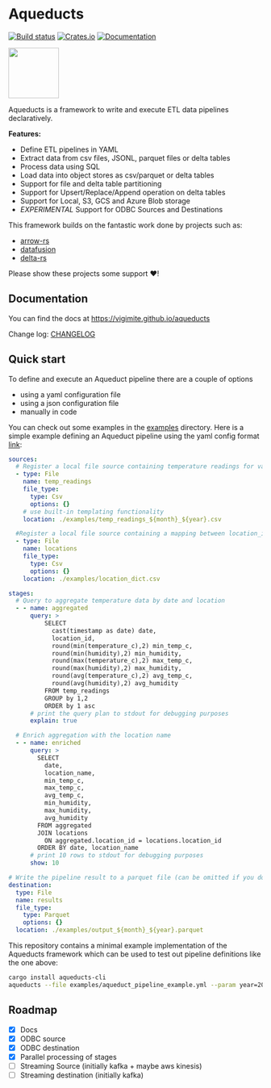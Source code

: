 # Aqueducts

[![Build status](https://github.com/vigimite/aqueducts/actions/workflows/build.yml/badge.svg?branch=main)](https://github.com/vigimite/aqueducts/actions/workflows/CI.yml) [![Crates.io](https://img.shields.io/crates/v/aqueducts)](https://crates.io/crates/aqueducts) [![Documentation](https://docs.rs/aqueducts/badge.svg)](https://docs.rs/aqueducts)

<img src="https://github.com/vigimite/aqueducts/raw/main/logo.png" width="100">

Aqueducts is a framework to write and execute ETL data pipelines declaratively.

**Features:**

- Define ETL pipelines in YAML
- Extract data from csv files, JSONL, parquet files or delta tables
- Process data using SQL
- Load data into object stores as csv/parquet or delta tables
- Support for file and delta table partitioning
- Support for Upsert/Replace/Append operation on delta tables
- Support for Local, S3, GCS and Azure Blob storage
- *EXPERIMENTAL* Support for ODBC Sources and Destinations

This framework builds on the fantastic work done by projects such as:

- [arrow-rs](https://github.com/apache/arrow-rs)
- [datafusion](https://github.com/apache/datafusion)
- [delta-rs](https://github.com/delta-io/delta-rs)

Please show these projects some support :heart:!

## Documentation

You can find the docs at <https://vigimite.github.io/aqueducts>

Change log: [CHANGELOG](CHANGELOG.md)

## Quick start

To define and execute an Aqueduct pipeline there are a couple of options

- using a yaml configuration file
- using a json configuration file
- manually in code

You can check out some examples in the [examples](examples) directory.
Here is a simple example defining an Aqueduct pipeline using the yaml config format [link](examples/aqueduct_pipeline_simple.yml):

```yaml
sources:
  # Register a local file source containing temperature readings for various cities
  - type: File
    name: temp_readings
    file_type:
      type: Csv
      options: {}
    # use built-in templating functionality
    location: ./examples/temp_readings_${month}_${year}.csv

  #Register a local file source containing a mapping between location_ids and location names
  - type: File
    name: locations
    file_type:
      type: Csv
      options: {}
    location: ./examples/location_dict.csv

stages:
  # Query to aggregate temperature data by date and location
  - - name: aggregated
      query: >
          SELECT
            cast(timestamp as date) date,
            location_id,
            round(min(temperature_c),2) min_temp_c,
            round(min(humidity),2) min_humidity,
            round(max(temperature_c),2) max_temp_c,
            round(max(humidity),2) max_humidity,
            round(avg(temperature_c),2) avg_temp_c,
            round(avg(humidity),2) avg_humidity
          FROM temp_readings
          GROUP by 1,2
          ORDER by 1 asc
      # print the query plan to stdout for debugging purposes
      explain: true

  # Enrich aggregation with the location name
  - - name: enriched
      query: >
        SELECT
          date,
          location_name,
          min_temp_c,
          max_temp_c,
          avg_temp_c,
          min_humidity,
          max_humidity,
          avg_humidity
        FROM aggregated
        JOIN locations 
          ON aggregated.location_id = locations.location_id
        ORDER BY date, location_name
      # print 10 rows to stdout for debugging purposes
      show: 10

# Write the pipeline result to a parquet file (can be omitted if you don't want an output)
destination:
  type: File
  name: results
  file_type:
    type: Parquet
    options: {}
  location: ./examples/output_${month}_${year}.parquet
```

This repository contains a minimal example implementation of the Aqueducts framework which can be used to test out pipeline definitions like the one above:

```bash
cargo install aqueducts-cli
aqueducts --file examples/aqueduct_pipeline_example.yml --param year=2024 --param month=jan
```

## Roadmap

- [x] Docs
- [x] ODBC source
- [x] ODBC destination
- [x] Parallel processing of stages
- [ ] Streaming Source (initially kafka + maybe aws kinesis)
- [ ] Streaming destination (initially kafka)
